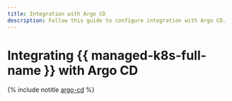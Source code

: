 ```yaml
---
title: Integration with Argo CD
description: Follow this guide to configure integration with Argo CD.
---
```


# Integrating {{ managed-k8s-full-name }} with Argo CD

{% include notitle [argo-cd](../../_tutorials/k8s/argo-cd.md) %}